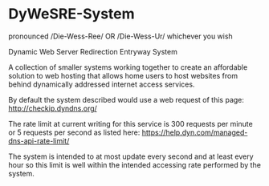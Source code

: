 # DyWeSRE-System
pronounced /Die-Wess-Ree/ OR /Die-Wess-Ur/ whichever you wish

Dynamic Web Server Redirection Entryway System

A collection of smaller systems working together to create an affordable solution to web hosting that allows home users to host websites from behind dynamically addressed internet access services.

By default the system described would use a web request of this page: http://checkip.dyndns.org/

The rate limit at current writing for this service is 300 requests per minute or 5 requests per second as listed here: https://help.dyn.com/managed-dns-api-rate-limit/

The system is intended to at most update every second and at least every hour so this limit is well within the intended accessing rate performed by the system.

